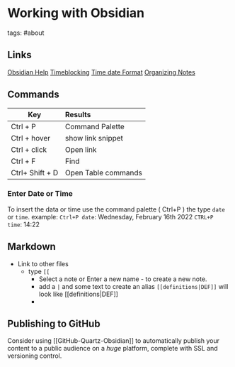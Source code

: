 # Working with Obsidian

tags: #about

## Links
[Obsidian Help](https://help.obsidian.md/Plugins/Templates)
[Timeblocking](https://thesweetsetup.com/timeblocking-in-obsidian/)
[Time date Format](https://momentjs.com/docs/#/displaying/format/)
[Organizing Notes](https://papierlos-studieren.net/en/2021/04/04/organize-notes-in-obsidian-my-workflow/)
## Commands

| Key             | Results             |
| --------------- |:------------------- |
| Ctrl + P        | Command Palette     |
| Ctrl + hover    | show link snippet   |
| Ctrl + click    | Open link           |
| Ctrl + F        | Find                |
| Ctrl+ Shift + D | Open Table commands |
### Enter Date or Time
To insert the data or time use the command palette ( Ctrl+P ) the type `date` or `time`. example: `Ctrl+P date`: Wednesday, February 16th 2022 `CTRL+P time`: 14:22
## Markdown
- Link to other files
	- type `[[` 
		- Select a note or Enter a new name - to create a new note.
		- add a `|` and some text to create an alias `[[definitions|DEF]]` will look like [[definitions|DEF]]
		- 
## Publishing to GitHub
Consider using [[GitHub-Quartz-Obsidian]] to automatically publish your content to a public audience on a *huge* platform, complete with SSL and versioning control.